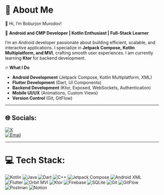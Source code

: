 # 💫 About Me
👋 Hi, I’m Boburjon Murodov!  

🚀 **Android and CMP Developer | Kotlin Enthusiast | Full-Stack Learner**  

I’m an Android developer passionate about building efficient, scalable, and interactive applications. I specialize in **Jetpack Compose, Kotlin Multiplatform, and MVI**, crafting smooth user experiences. I am currently learning **Ktor** for backend development.  

🔥 **What I Do**  
- **Android Development** (Jetpack Compose, Kotlin Multiplatform, XML)  
- **Flutter Development** (Dart, UI Components)  
- **Backend Development** (Ktor, Exposed, WebSockets, Authentication)  
- **Mobile UI/UX** (Animations, Custom Views)  
- **Version Control** (Git, GitFlow)  

---

## 🌐 Socials:
[![X](https://img.shields.io/badge/X-black.svg?logo=X&logoColor=white)](https://x.com/Boburlife)  
[![Email](https://img.shields.io/badge/Email-D14836?logo=gmail&logoColor=white)](mailto:boburjonmurodov06@gmail.com)  

---

# 💻 Tech Stack:
![Kotlin](https://img.shields.io/badge/kotlin-%237F52FF.svg?style=for-the-badge&logo=kotlin&logoColor=white) 
![Java](https://img.shields.io/badge/java-%23ED8B00.svg?style=for-the-badge&logo=openjdk&logoColor=white) 
![Dart](https://img.shields.io/badge/dart-%230175C2.svg?style=for-the-badge&logo=dart&logoColor=white) 
![C++](https://img.shields.io/badge/c++-%2300599C.svg?style=for-the-badge&logo=c%2B%2B&logoColor=white) 
![Jetpack Compose](https://img.shields.io/badge/Jetpack%20Compose-4285F4?style=for-the-badge&logo=jetpack-compose&logoColor=white) 
![Android XML](https://img.shields.io/badge/XML-%23FF6600.svg?style=for-the-badge&logo=android&logoColor=white) 
![Flutter](https://img.shields.io/badge/Flutter-%2302569B.svg?style=for-the-badge&logo=Flutter&logoColor=white) 
![Orbit MVI](https://img.shields.io/badge/Orbit%20MVI-%2300A6E2.svg?style=for-the-badge&logo=android&logoColor=white) 
![Ktor](https://img.shields.io/badge/Ktor-0095D5?style=for-the-badge&logo=ktor&logoColor=white) 
![Firebase](https://img.shields.io/badge/firebase-%23039BE5.svg?style=for-the-badge&logo=firebase) 
![SQLite](https://img.shields.io/badge/sqlite-%2307405e.svg?style=for-the-badge&logo=sqlite&logoColor=white) 
![Git](https://img.shields.io/badge/Git-%23F05033.svg?style=for-the-badge&logo=git&logoColor=white) 
![GitFlow](https://img.shields.io/badge/GitFlow-%23007EC6.svg?style=for-the-badge&logo=git&logoColor=white) 
![Postman](https://img.shields.io/badge/Postman-FF6C37?style=for-the-badge&logo=postman&logoColor=white) 
![Notion](https://img.shields.io/badge/Notion-%23000000.svg?style=for-the-badge&logo=notion&logoColor=white) 



